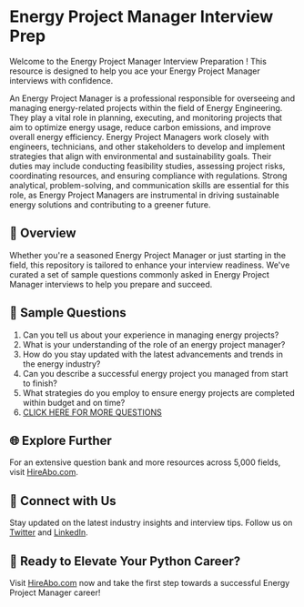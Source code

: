# Energy Project Manager Interview Prep

Welcome to the Energy Project Manager Interview Preparation ! This resource is designed to help you ace your Energy Project Manager interviews with confidence.

An Energy Project Manager is a professional responsible for overseeing and managing energy-related projects within the field of Energy Engineering. They play a vital role in planning, executing, and monitoring projects that aim to optimize energy usage, reduce carbon emissions, and improve overall energy efficiency. Energy Project Managers work closely with engineers, technicians, and other stakeholders to develop and implement strategies that align with environmental and sustainability goals. Their duties may include conducting feasibility studies, assessing project risks, coordinating resources, and ensuring compliance with regulations. Strong analytical, problem-solving, and communication skills are essential for this role, as Energy Project Managers are instrumental in driving sustainable energy solutions and contributing to a greener future.

## 🚀 Overview

Whether you're a seasoned Energy Project Manager or just starting in the field, this repository is tailored to enhance your interview readiness. We've curated a set of sample questions commonly asked in Energy Project Manager interviews to help you prepare and succeed.

## 📝 Sample Questions

1. Can you tell us about your experience in managing energy projects?
2. What is your understanding of the role of an energy project manager?
3. How do you stay updated with the latest advancements and trends in the energy industry?
4. Can you describe a successful energy project you managed from start to finish?
5. What strategies do you employ to ensure energy projects are completed within budget and on time?
6. [CLICK HERE FOR MORE QUESTIONS](https://hireabo.com/job/20_1_16/Energy%20Project%20Manager)

## 🌐 Explore Further

For an extensive question bank and more resources across 5,000 fields, visit [HireAbo.com](https://www.hireabo.com).

## 📱 Connect with Us

Stay updated on the latest industry insights and interview tips. Follow us on [Twitter](https://twitter.com/hireabo) and [LinkedIn](https://www.linkedin.com/in/hire-abo-3609972a8/).

## 🚀 Ready to Elevate Your Python Career?

Visit [HireAbo.com](https://www.hireabo.com) now and take the first step towards a successful Energy Project Manager career!